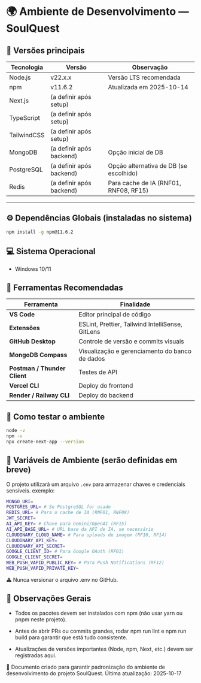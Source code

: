 # 🌍 Ambiente de Desenvolvimento — SoulQuest

## 🧩 Versões principais
| Tecnologia | Versão | Observação |
|-------------|---------|-------------|
| Node.js | v22.x.x | Versão LTS recomendada |
| npm | v11.6.2 | Atualizada em 2025-10-14 |
| Next.js | (a definir após setup) | |
| TypeScript | (a definir após setup) | |
| TailwindCSS | (a definir após setup) | |
| MongoDB | (a definir após backend) | Opção inicial de DB |
| PostgreSQL | (a definir após backend) | Opção alternativa de DB (se escolhido) |
| Redis | (a definir após backend) | Para cache de IA (RNF01, RNF08, RF15) |

---

## ⚙️ Dependências Globais (instaladas no sistema)
```bash
npm install -g npm@11.6.2
```

## 💻 Sistema Operacional
 - Windows 10/11

## 🧰 Ferramentas Recomendadas
| Ferramenta| Finalidade | 
|-----------|-----------|
| **VS Code** | Editor principal de código |
| **Extensões** | ESLint, Prettier, Tailwind IntelliSense, GitLens |
| **GitHub Desktop** | Controle de versão e commits visuais |
| **MongoDB Compass** | Visualização e gerenciamento do banco de dados |
| **Postman / Thunder Client** | Testes de API |
| **Vercel CLI** | Deploy do frontend |
| **Render / Railway CLI** | Deploy do backend |

## 🧪 Como testar o ambiente
```bash
node -v
npm -v
npx create-next-app --version
```

## 🧩 Variáveis de Ambiente (serão definidas em breve)
O projeto utilizará um arquivo `.env` para armazenar chaves e credenciais sensíveis.
exemplo:
```bash
MONGO_URI=
POSTGRES_URL= # Se PostgreSQL for usado
REDIS_URL= # Para o cache de IA (RNF01, RNF08)
JWT_SECRET=
AI_API_KEY= # Chave para Gemini/OpenAI (RF15)
AI_API_BASE_URL= # URL base da API de IA, se necessário
CLOUDINARY_CLOUD_NAME= # Para uploads de imagem (RF10, RF14)
CLOUDINARY_API_KEY=
CLOUDINARY_API_SECRET=
GOOGLE_CLIENT_ID= # Para Google OAuth (RF01)
GOOGLE_CLIENT_SECRET=
WEB_PUSH_VAPID_PUBLIC_KEY= # Para Push Notifications (RF12)
WEB_PUSH_VAPID_PRIVATE_KEY=
```

⚠️ Nunca versionar o arquivo .env no GitHub.

## 🧠 Observações Gerais
 - Todos os pacotes devem ser instalados com npm (não usar yarn ou pnpm neste projeto).

 - Antes de abrir PRs ou commits grandes, rodar npm run lint e npm run build para garantir que está tudo consistente.

 - Atualizações de versões importantes (Node, npm, Next, etc.) devem ser registradas aqui.

 📘 Documento criado para garantir padronização do ambiente de desenvolvimento do projeto SoulQuest.
Última atualização: 2025-10-17